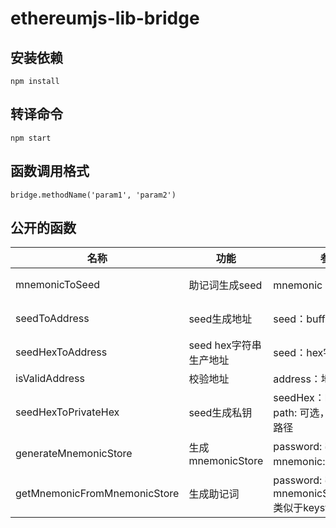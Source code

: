 # ethereumjs-lib-bridge

## 安装依赖
`npm install`

## 转译命令
`npm start`

## 函数调用格式
```
bridge.methodName('param1', 'param2')
```

## 公开的函数
名称 | 功能 | 参数 | 返回值
--- | --- | --- | ---
mnemonicToSeed | 助记词生成seed | mnemonic：助记词 | 助记词字符串，以空格隔开
seedToAddress | seed生成地址 | seed：buffer | buffer，不是hex字符串
seedHexToAddress | seed hex字符串生产地址 | seed：hex字符串 | 地址
isValidAddress | 校验地址 | address：地址 | 字符串
seedHexToPrivateHex | seed生成私钥 | seedHex：hex字符串 <br> path: 可选，默认eth地址路径 | Hex-privateKey
generateMnemonicStore | 生成mnemonicStore | password: 密码 <br> mnemonic: 助记词 | mnemonicStore，类似于keystore
getMnemonicFromMnemonicStore | 生成助记词 | password: 密码 <br> mnemonicStoreContent: 类似于keystore内容 | 助记词
